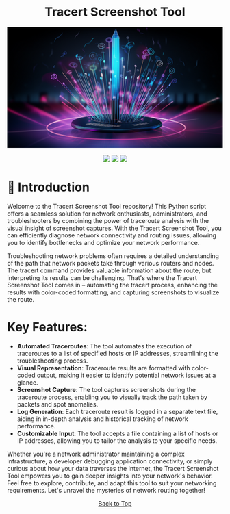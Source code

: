 <a id="top"></a>

#

<h1 align="center">
Tracert Screenshot Tool
</h1>

<p align="center"> 
  <kbd>
<img src="https://raw.githubusercontent.com/r0xd4n3t/Tracert-Screenshot-Tool/main/img/tracert.png"></img>
  </kbd>
</p>

<p align="center">
<img src="https://img.shields.io/github/last-commit/r0xd4n3t/Tracert-Screenshot-Tool?style=flat">
<img src="https://img.shields.io/github/stars/r0xd4n3t/Tracert-Screenshot-Tool?color=brightgreen">
<img src="https://img.shields.io/github/forks/r0xd4n3t/Tracert-Screenshot-Tool?color=brightgreen">
</p>

# 📜 Introduction

Welcome to the Tracert Screenshot Tool repository! This Python script offers a seamless solution for network enthusiasts, administrators, and troubleshooters by combining the power of traceroute analysis with the visual insight of screenshot captures. With the Tracert Screenshot Tool, you can efficiently diagnose network connectivity and routing issues, allowing you to identify bottlenecks and optimize your network performance.

Troubleshooting network problems often requires a detailed understanding of the path that network packets take through various routers and nodes. The tracert command provides valuable information about the route, but interpreting its results can be challenging. That's where the Tracert Screenshot Tool comes in – automating the tracert process, enhancing the results with color-coded formatting, and capturing screenshots to visualize the route.

# Key Features:

- **Automated Traceroutes**: The tool automates the execution of traceroutes to a list of specified hosts or IP addresses, streamlining the troubleshooting process.
- **Visual Representation**: Traceroute results are formatted with color-coded output, making it easier to identify potential network issues at a glance.
- **Screenshot Capture**: The tool captures screenshots during the traceroute process, enabling you to visually track the path taken by packets and spot anomalies.
- **Log Generation**: Each traceroute result is logged in a separate text file, aiding in in-depth analysis and historical tracking of network performance.
- **Customizable Input**: The tool accepts a file containing a list of hosts or IP addresses, allowing you to tailor the analysis to your specific needs.

Whether you're a network administrator maintaining a complex infrastructure, a developer debugging application connectivity, or simply curious about how your data traverses the Internet, the Tracert Screenshot Tool empowers you to gain deeper insights into your network's behavior. Feel free to explore, contribute, and adapt this tool to suit your networking requirements. Let's unravel the mysteries of network routing together!

<p align="center"><a href=#top>Back to Top</a></p>
